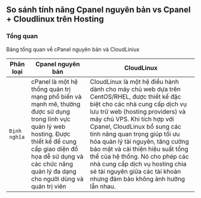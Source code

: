 ## So sánh tính năng Cpanel nguyên bản vs Cpanel + Cloudlinux trên Hosting
### Tổng quan 

Bảng tổng quan về cPanel nguyên bản và CloudLiniux

| Phân loại | Cpanel nguyên bản | CloudLinux | 
| ----- | ----- | ----- | 
| `Định nghĩa` | cPanel là một hệ thống quản trị mạng phổ biến và mạnh mẽ, thường được sử dụng trong lĩnh vực quản lý web hosting. Được thiết kế để cung cấp giao diện đồ họa dễ sử dụng và các chức năng quản lý đa dạng cho người dùng và quản trị viên | CloudLinux là một hệ điều hành dành cho máy chủ web dựa trên CentOS/RHEL, được thiết kế đặc biệt cho các nhà cung cấp dịch vụ lưu trữ web (hosting providers) và máy chủ VPS. Khi tích hợp với Cpanel, CloudLinux bổ sung các tính năng quan trọng giúp tối ưu hóa quản lý tài nguyên, tăng cường bảo mật và cải thiện hiệu suất tổng thể của hệ thống. Nó cho phép các nhà cung cấp dịch vụ hosting chia sẻ tài nguyên giữa các tài khoản nhưng đảm bảo không ảnh hưởng lẫn nhau.| 